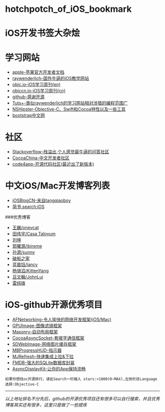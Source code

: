 # hotchpotch_of_iOS_bookmark
# iOS开发书签大杂烩

<!-- create time: 2015-08-21 21:07:11  -->

<!-- This file is created from $MARBOO_HOME/.media/starts/default.md
 本文件由 $MARBOO_HOME/.media/starts/default.md 复制而来 -->

学习网站
====================
- [apple-苹果官方开发者文档](https://developer.apple.com/library/ios/navigation/)
- [raywenderlich-国外牛逼的iOS教学网站](http://www.raywenderlich.com)
- [objc.io-iOS学习周刊(en)](http://www.objc.io)
- [objccn.io-iOS学习周刊(cn)](http://www.objccn.io)
- [github-感谢开源](http://github.com)
- [Tuts+-类似raywenderlich的学习网站相对涉猎的编程范围广](http://tutsplus.com)
- [NSHipster-Objective-C、Swift和Cocoa特性以及一些工具](http://nshipster.cn)
- [bootstrap中文网](http://www.bootcss.com/)

社区
====================
- [Stackoverflow-栈溢出,个人感觉最牛逼的问答社区](http://stackoverflow.com)
- [CocoaChina-中文开发者社区](http://www.cocoachina.com)
- [code4app-开源代码社区(最近出了新版本)](http://code4app.com)

中文iOS/Mac开发博客列表
====================
- [iOSBlogCN-来自tangqiaoboy](https://github.com/tangqiaoboy/iOSBlogCN)
- [简书,search:iOS](http://jianchu.com)

###优秀博客
- [王巍/onevcat](http://onev.cat)
- [田伟宇/Casa Taloyum](http://casatwy.com)
- [刘坤](http://blog.cnbluebox.com)
- [郭曜源/ibireme](http://blog.ibireme.com)
- [孙源/sunny](http://blog.sunnyxx.com)
- [破船之家](http://beyondvincent.com)
- [蓝晨钰/lancy](http://gracelancy.com)
- [杨骑滔/KittenYang](http://kittenyang.com)
- [吕文翰/JohnLui](https://lvwenhan.com)
- [雷纯锋](http://blog.leichunfeng.com/blog/archives/)

iOS-github开源优秀项目
====================
- [AFNetworking-令人愉快的网络开发框架(iOS/Mac)](https://github.com/AFNetworking/AFNetworking)
- [GPUImage-图像滤镜框架](https://github.com/BradLarson/GPUImage)
- [Masonry-自动布局框架](https://github.com/SnapKit/Masonry)
- [CocoaAsyncSocket-套接字通信框架](https://github.com/robbiehanson/CocoaAsyncSocket)
- [SDWebImage-网络图片缓存框架](https://github.com/rs/SDWebImage)
- [MBProgressHUD-指示器](https://github.com/jdg/MBProgressHUD)
- [MJRefresh-快速集成上拉&下拉](https://github.com/CoderMJLee/MJRefresh)
- [FMDB-强大的SQLite数据库封装](https://github.com/ccgus/fmdb)
- [AsyncDisplayKit-让你的App保持流畅](https://github.com/facebook/AsyncDisplayKit)

`如果你想找oc开源排行，请在Search一栏输入 stars:>1000(0~MAX),左侧栏目Language选择:Objective-C`

---
*以上地址排名不分先后，github的开源优秀项目还有很多可以自行搜索，并且优秀博客其实还有很多，这里只是做了一些提炼*

